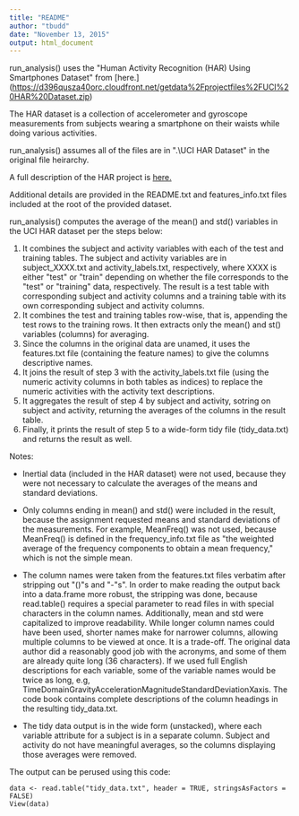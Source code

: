 ```yaml
---
title: "README"
author: "tbudd"
date: "November 13, 2015"
output: html_document
---
```


run_analysis() uses the "Human Activity Recognition (HAR) Using Smartphones Dataset" from [here.] (https://d396qusza40orc.cloudfront.net/getdata%2Fprojectfiles%2FUCI%20HAR%20Dataset.zip)

The HAR dataset is a collection of accelerometer and gyroscope measurements from subjects wearing a smartphone on their waists while doing various activities.

run_analysis() assumes all of the files are in ".\UCI HAR Dataset" in the original file heirarchy.

A full description of the HAR project is [here.](
http://archive.ics.uci.edu/ml/datasets/Human+Activity+Recognition+Using+Smartphones)

Additional details are provided in the README.txt and features_info.txt files included at the root of the provided dataset.

run_analysis() computes the average of the mean() and std() variables in the UCI HAR dataset per the steps below: 

1. It combines the subject and activity variables with each of the test and training tables. 
    The subject and activity variables are in subject_XXXX.txt and activity_labels.txt, respectively, where XXXX is either "test" or "train" depending on whether the file corresponds to the "test" or "training" data, respectively. 
    The result is a test table with corresponding subject and activity columns and a training table with its own corresponding subject and activity columns.
2. It combines the test and training tables row-wise, that is, appending the test rows to the training rows.
 It then extracts only the mean() and st() variables (columns) for averaging.
3. Since the columns in the original data are unamed, it uses the features.txt file (containing the feature names) to give the columns descriptive names.
4. It joins the result of step 3 with the activity_labels.txt file (using the numeric activity columns in both tables as indices) to replace the numeric activities with the activity text descriptions.
5. It aggregates the result of step 4 by subject and activity, sotring on subject and activity, returning the averages of the columns in the result table.
6. Finally, it prints the result of step 5 to a wide-form tidy file (tidy_data.txt) and returns the result as well.

Notes:
- Inertial data (included in the HAR dataset) were not used, because they were not necessary to calculate the averages of the means and standard deviations.

- Only columns ending in mean() and std() were included in the result, because the assignment requested means and standard deviations of the measurements. For example, MeanFreq() was not used, because MeanFreq() is defined in the frequency_info.txt file as "the weighted average of the frequency components to obtain a mean frequency," which is not the simple mean.

- The column names were taken from the features.txt files verbatim after stripping out "()"s and "-"s". In order to make reading the output back into a data.frame more robust, the stripping was done, because read.table() requires a special parameter to read files in with special characters in the column names. Additionally, mean and std were capitalized to improve readability. While longer column names could have been used, shorter names make for narrower columns, allowing multiple columns to be viewed at once. It is a trade-off. The original data author did a reasonably good job with the acronyms, and some of them are already quite long (36 characters). If we used  full English descriptions for each variable, some of the variable names would be twice as long, e.g, TimeDomainGravityAccelerationMagnitudeStandardDeviationXaxis. The code book contains complete descriptions of the column headings in the resulting tidy_data.txt.

- The tidy data output is in the wide form (unstacked), where each variable attribute for a subject is in a separate column. Subject and activity do not have meaningful averages, so the columns displaying those averages were removed.

The output can be perused using this code:
```{r, echo=FALSE}
data <- read.table("tidy_data.txt", header = TRUE, stringsAsFactors = FALSE)
View(data)
```